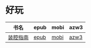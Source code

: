 # 好玩

| 书名 | epub | mobi | azw3 |
| --- | --- | --- | --- |
| [装腔指南](http://ct.dalanmei.com/f/31084289-572125064-371429) | [epub](http://ct.dalanmei.com/f/31084289-572125064-371429) | [mobi](http://ct.dalanmei.com/f/31084289-571635167-f6a4d4) | [azw3](http://ct.dalanmei.com/f/31084289-572185430-36fe97) |
